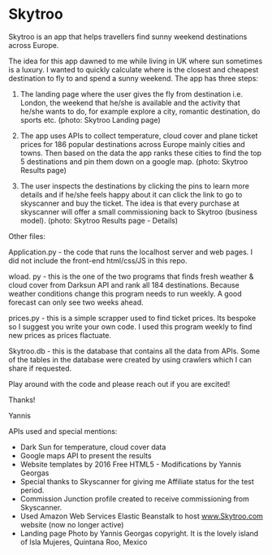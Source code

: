 # Skytroo
Skytroo is an app that helps travellers find sunny weekend destinations across Europe.

The idea for this app dawned to me while living in UK where sun sometimes is a luxury. I wanted to quickly calculate 
where is the closest and cheapest destination to fly to and spend a sunny weekend. The app has three steps:

1) The landing page where the user gives the fly from destination i.e. London, the weekend that he/she is available
and the activity that he/she wants to do, for example explore a city, romantic destination, do sports etc. 
(photo: Skytroo Landing page) 

2) The app uses APIs to collect temperature, cloud cover and plane ticket prices for 186 popular destinations across Europe mainly cities and towns. Then based on the data the app ranks these cities to find the top 5 destinations and pin them down on a google map. (photo: Skytroo Results page)

3) The user inspects the destinations by clicking the pins to learn more details and if he/she feels happy about it can click the link to go to skyscanner and buy the ticket. The idea is that every purchase at skyscanner will offer a small commissioning back to Skytroo (business model). (photo: Skytroo Results page - Details)

Other files:

Application.py - the code that runs the localhost server and web pages. I did not include the front-end html/css/JS in this repo.

wload. py - this is the one of the two programs that finds fresh weather & cloud cover from Darksun API and rank all 184 destinations. Because weather conditions change this program needs to run weekly. A good forecast can only see two weeks ahead.

prices.py - this is a simple scrapper used to find ticket prices. Its bespoke so I suggest you write your own code. I used this program weekly to find new prices as prices flactuate.

Skytroo.db - this is the database that contains all the data from APIs. Some of the tables in the database were created by using crawlers which I can share if requested.


Play around with the code and please reach out if you are excited!

Thanks!

Yannis

APIs used and special mentions:
- Dark Sun for temperature, cloud cover data
- Google maps API to present the results
- Website templates by 2016 Free HTML5 - Modifications by Yannis Georgas
- Special thanks to Skyscanner for giving me Affiliate status for the test period.
- Commission Junction profile created to receive commissioning from Skyscanner.
- Used Amazon Web Services Elastic Beanstalk to host www.Skytroo.com website (now no longer active)
- Landing page Photo by Yannis Georgas copyright. It is the lovely island of Isla Mujeres, Quintana Roo, Mexico
